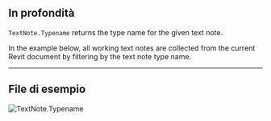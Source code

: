 ## In profondità
`TextNote.Typename` returns the type name for the given text note.

In the example below, all working text notes are collected from the current Revit document by filtering by the text note type name.

___
## File di esempio

![TextNote.Typename](./Revit.Elements.TextNote.Typename_img.jpg)
